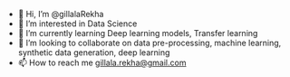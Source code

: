 - 👋 Hi, I’m @gillalaRekha
- 👀 I’m interested in Data Science 
- 🌱 I’m currently learning Deep learning models, Transfer learning
- 💞️ I’m looking to collaborate on data pre-processing, machine learning, synthetic data generation, deep learning
- 📫 How to reach me gillala.rekha@gmail.com

<!---
gillalaRekha/gillalaRekha is a ✨ special ✨ repository because its `README.md` (this file) appears on your GitHub profile.
You can click the Preview link to take a look at your changes.
--->
